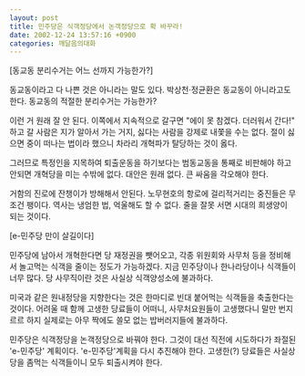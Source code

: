 ```yaml
---
layout: post
title: 민주당은 식객정당에서 논객정당으로 확 바꾸라!
date: 2002-12-24 13:57:16 +0900
categories: 깨달음의대화
---
```

[동교동 분리수거는 어느 선까지 가능한가?]
  

  
동교동이라고 다 나쁜 것은 아니라는 말도 있다. 박상천·정균환은 동교동이 아니라고도 한다. 동교동의 적절한 분리수거는 가능한가?
  

  
이런 거 원래 잘 안 된다. 이쪽에서 지속적으로 갈구면 "에이 못 참겠다. 더러워서 간다!" 하고 갈 사람은 지가 알아서 가는 거지, 싫다는 사람을 강제로 내쫓을 수는 없다. 절이 싫으면 중이 떠나는 법이라 했으니 차라리 개혁파가 탈당하는 것이 옳다.
  

  
그러므로 특정인을 지목하여 퇴출운동을 하기보다는 범동교동을 통째로 비판해야 하고 안되면 개혁당을 미는 수밖에 없다. 대안은 원래 없다. 큰 싸움을 각오해야 한다.
  

  
거함의 진로에 잔챙이가 방해해서 안된다. 노무현호의 항로에 걸리적거리는 중진들은 무조건 팽이다. 역사는 냉엄한 법, 억울해도 할 수 없다. 줄을 잘못 서면 시대의 희생양이 되는 것이다.
  

  
[e-민주당 만이 살길이다]
  

  
민주당에 남아서 개혁한다면 당 재정권을 뺏어오고, 각종 위원회와 사무처 등을 정비해서 놀고먹는 식객을 줄이는 정도가 가능하겠다. 지금 민주당이나 한나라당이나 식객들이 너무 많다. 당 사무직이란 것은 사실상 식객양성소에 불과하다.
  

  
미국과 같은 원내정당을 지향한다는 것은 한마디로 빈대 붙어먹는 식객들을 축출한다는 것이다. 어려울 때 함께 고생한 당료들이 어떠니, 사무처요원들이 고생했다니 말만 번지르르 하지 실제로는 아무 짝에도 쓸모 없는 밥버러지들에 불과하다.
  

  
민주당은 식객정당을 논객정당으로 바꿔야 한다. 그것이 대선 직전에 시도하다가 좌절된 'e-민주당' 계획이다. 'e-민주당'계획을 다시 추진해야 한다. 고생한(?) 당료들은 사실상 당을 좀먹는 식객들이니 모두 퇴출시켜야 한다.